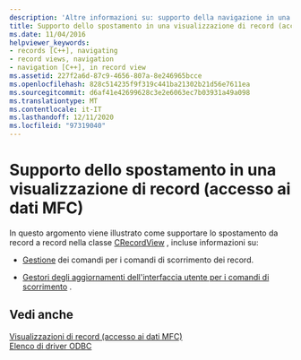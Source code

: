 ```yaml
---
description: 'Altre informazioni su: supporto della navigazione in una visualizzazione di record (accesso ai dati MFC)'
title: Supporto dello spostamento in una visualizzazione di record (accesso ai dati MFC)
ms.date: 11/04/2016
helpviewer_keywords:
- records [C++], navigating
- record views, navigation
- navigation [C++], in record view
ms.assetid: 227f2a6d-87c9-4656-807a-8e246965bcce
ms.openlocfilehash: 828c514235f9f319c441ba21302b21d56e7611ea
ms.sourcegitcommit: d6af41e42699628c3e2e6063ec7b03931a49a098
ms.translationtype: MT
ms.contentlocale: it-IT
ms.lasthandoff: 12/11/2020
ms.locfileid: "97319040"
---
```

# <a name="supporting-navigation-in-a-record-view--mfc-data-access"></a>Supporto dello spostamento in una visualizzazione di record (accesso ai dati MFC)

In questo argomento viene illustrato come supportare lo spostamento da record a record nella classe [CRecordView](../mfc/reference/crecordview-class.md) , incluse informazioni su:

- [Gestione](../data/command-handlers-for-record-scrolling-mfc-data-access.md) dei comandi per i comandi di scorrimento dei record.

- [Gestori degli aggiornamenti dell'interfaccia utente per i comandi di scorrimento](../data/user-interface-updating-for-record-views-mfc-data-access.md) .

## <a name="see-also"></a>Vedi anche

[Visualizzazioni di record (accesso ai dati MFC)](../data/record-views-mfc-data-access.md)<br/>
[Elenco di driver ODBC](../data/odbc/odbc-driver-list.md)
